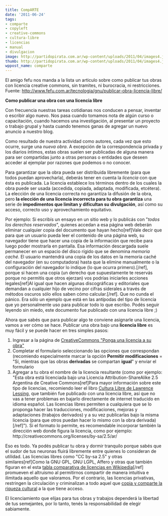 ```yaml
---
title: CompARTE
date: '2011-06-24'
tags:
- comparte
- copyleft
- creative-commons
- cultura-libre
- licencias
- manual
- divulgacion
image: http://partidopirata.com.ar/wp-content/uploads/2011/04/images4.jpeg
thumb: http://partidopirata.com.ar/wp-content/uploads/2011/04/images4.jpeg
wppost_name: comparte
---
```


El amigo fefu nos manda a la lista un articulo sobre como publicar tus obras con licencia creative commons, sin tramites, ni burocracia, ni restricciones.
Fuente: <a href="http://www.fefu.com.ar/tecnologia/gnu/publicar-obra-licencia-libre/">http://www.fefu.com.ar/tecnologia/gnu/publicar-obra-licencia-libre/</a>

<strong>Como publicar una obra con una licencia libre</strong>

Con frecuencia nuestras tareas cotidianas nos conducen a pensar, inventar o escribir algo nuevo. Nos pasa cuando tomamos nota de algún curso o capacitación, cuando hacemos una investigación, al presentar un proyecto o trabajo grupal y hasta cuando tenemos ganas de agregar un nuevo anuncio a nuestro blog.

Como resultado de nuestra actividad como autores, cada vez que esto ocurre, surge una <em>nueva obra</em>. A excepción de la correspondencia privada y los diarios íntimos, estas obras suelen ser publicadas de alguna manera para ser compartidas junto a otras personas o entidades que deseen acceder al ejemplar por razones que podemos o no conocer.

Para garantizar que la obra pueda ser distribuida libremente (para que todos puedan aprovecharla), deberás tener en cuenta la <em>licencia</em> con que ésta es publicada. La licencia establece los términos dentro de los cuales la obra puede ser usada (accedida, copiada, adaptada, modificada, etcétera). La elección de una licencia correcta no garantiza la difusión de la obra, pero <strong>la elección de una licencia incorrecta para tu obra garantiza</strong> una serie de<strong> impedimentos que limitan y dificultan su divulgación</strong>, así como su acceso, correcto uso y aprovechamiento equitativo.

Por ejemplo: Si escribís un ensayo en un sitio web y lo publicás con "<em>todos los derechos reservados</em>", quienes accedan a esa página web deberán eliminar cualquier copia del documento que hayan hecho[ref]Vale decir que para que un usuario pueda leer el contenido de una página web, su navegador tiene que hacer una copia de la información que recibe para luego poder mostrarla en pantalla. Esa información descargada suele permanecer en un espacio del disco rígido que se denomina <em>memoria caché</em>. El usuario mantendrá una copia de los datos en la memoria caché del navegador (en su computadora) hasta que la elimine manualmente o la configuración del navegador lo indique (lo que ocurra primero).[/ref], porque si hacen una copia (un derecho que supuestamente te reservás porque no permitís que otros ejerzan) vos podrías iniciarles acciones legales[ref]Al igual que hacen algunas discográficas y editoriales que demandan a cualquier hijo de vecino por cifras siderales a través de métodos oscuros sólo ellos saben cómo calcular.[/ref]. Que no cunda el pánico. Era sólo un ejemplo que está en las antípodas del tipo de licencia que yo personalmente uso para publicar todo lo que escribo. Podés seguir leyendo sin miedo, este documento fue publicado con una licencia libre ;)

Ahora que sabés que para publicar algo te conviene asignarle una licencia, vamos a ver cómo se hace. Publicar una obra bajo una <strong>licencia libre</strong> es muy fácil y se puede hacer en tres simples pasos:
<ol>
	<li>Ingresar a la página de <a title="CreativeCommons - Ponga una licencia a su obra" href="http://creativecommons.org/choose/?lang=es_AR">CreativeCommons "Ponga una licencia a su obra" </a></li>
	<li>Completar el formulario seleccionando las opciones que correspondan (recomiendo especialmente marcar la opción <strong>Permitir modificaciones</strong> = "Sí, mientras que las obras <strong>derivadas</strong> se compartan <strong>igual</strong>" y enviar el formulario</li>
	<li>Agregar a tu obra el nombre de la licencia resultante (como por ejemplo: "Esta obra está licenciada bajo una Licencia Attribution-ShareAlike 2.5 Argentina de Creative Commons[ref]Para mayor información sobre este tipo de licencias, recomiendo leer el libro <a title="Bibliografia (libros)" href="http://www.fefu.com.ar/links-relacionados/bibliografia/">Cultura Libre de Lawrence Lessing</a>, que también fue publicado con una licencia libre, así que no vas a tener problemas en bajarlo directamente de internet traducido en idioma español. Las licencias libres permiten a cualquiera que se lo proponga hacer las traducciones, modificaciones, mejoras y adaptaciones (trabajos derivados) y a su vez publicarlas bajo la misma licencia (para que otros puedan hacer lo mismo con la obra derivada) [/ref]").  Si el formato lo permite, es recomendable incorporar también la dirección web donde figura la licencia, como por ejemplo: http://creativecommons.org/licenses/by-sa/2.5/ar/</li>
</ol>
Eso es todo. Ya podés publicar tu obra y dormir tranquilo porque sabés que el sudor de tus neuronas fluirá libremente entre quienes lo consideran de utilidad. Las licencias libres como "CC by-sa 2.5" y otras similares[ref]Como la GNU GPL, GNU LGPL, Affero y otras que también figuran en el esta <a title="Tabla comparativa de licencias de software en Wikipedia" href="http://en.wikipedia.org/wiki/Comparison_of_free_software_licences">tabla comparativa de licencias en Wikipedia</a>[/ref] promueven el altruismo al permitirnos compartir de manera intuitiva e ilimitada aquello que valoramos. Por el contrario, las licencias privativas, restringen la circulación y criminalizan a todo aquel que <a title="Compartir nos enriquece" href="http://www.fefu.com.ar/tecnologia/gnu/compartir-nos-enriquece/">copia y comparte la riqueza cultural</a> a la que tiene acceso.

El licenciamiento que elijas para tus obras y trabajos dependerá la libertad de tus semejantes, por lo tanto, tenés la responsabilidad de elegir sabiamente.
